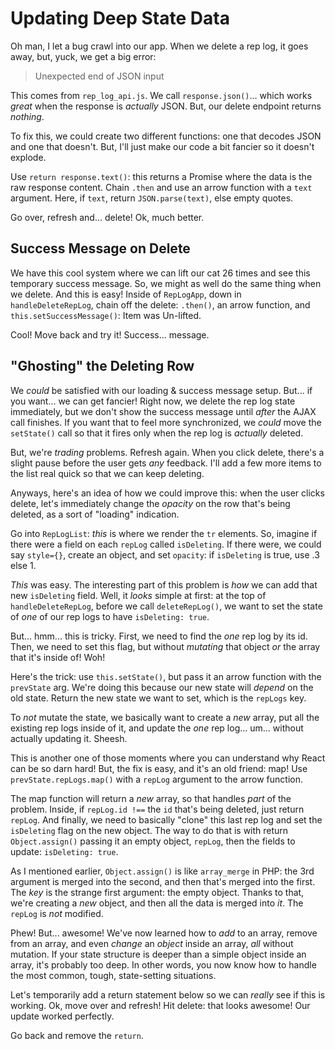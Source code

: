 # Updating Deep State Data

Oh man, I let a bug crawl into our app. When we delete a rep log, it goes away,
but, yuck, we get a big error:

> Unexpected end of JSON input

This comes from `rep_log_api.js`. We call `response.json()`... which works *great*
when the response is *actually* JSON. But, our delete endpoint returns *nothing*.

To fix this, we could create two different functions: one that decodes JSON and
one that doesn't. But, I'll just make our code a bit fancier so it doesn't explode.

Use `return response.text()`: this returns a Promise where the data is the raw response
content. Chain `.then` and use an arrow function with a `text` argument. Here,
if `text`, return `JSON.parse(text)`, else empty quotes.

Go over, refresh and... delete! Ok, much better.

## Success Message on Delete

We have this cool system where we can lift our cat 26 times and see this temporary
success message. So, we might as well do the same thing when we delete. And this
is easy! Inside of `RepLogApp`, down in `handleDeleteRepLog`, chain off the
delete: `.then()`, an arrow function, and `this.setSuccessMessage()`: Item was
Un-lifted.

Cool! Move back and try it! Success... message.

## "Ghosting" the Deleting Row

We *could* be satisfied with our loading & success message setup. But... if you
want... we can get fancier! Right now, we delete the rep log state immediately,
but we don't show the success message until *after* the AJAX call finishes. If you
want that to feel more synchronized, we *could* move the `setState()` call so that
it fires only when the rep log is *actually* deleted.

But, we're *trading* problems. Refresh again. When you click delete, there's a
slight pause before the user gets *any* feedback. I'll add a few more items to
the list real quick so that we can keep deleting.

Anyways, here's an idea of how we could improve this: when the user clicks delete,
let's immediately change the *opacity* on the row that's being deleted, as a sort
of "loading" indication.

Go into `RepLogList`: *this* is where we render the `tr` elements. So, imagine
if there were a field on each `repLog` called `isDeleting`. If there were, we
could say `style={}`, create an object, and set `opacity`: if `isDeleting` is
true, use .3 else 1.

*This* was easy. The interesting part of this problem is *how* we can add that
new `isDeleting` field. Well, it *looks* simple at first: at the top of
`handleDeleteRepLog`, before we call `deleteRepLog()`, we want to set the state
of *one* of our rep logs to have `isDeleting: true`.

But... hmm... this is tricky. First, we need to find the *one* rep log by its id.
Then, we need to set this flag, but without *mutating* that object *or* the array
that it's inside of! Woh!

Here's the trick: use `this.setState()`, but pass it an arrow function with the
`prevState` arg. We're doing this because our new state will *depend* on the old
state. Return the new state we want to set, which is the `repLogs` key.

To *not* mutate the state, we basically want to create a *new* array, put all
the existing rep logs inside of it, and update the *one* rep log... um... without
actually updating it. Sheesh.

This is another one of those moments where you can understand why React can be so
darn hard! But, the fix is easy, and it's an old friend: map! Use
`prevState.repLogs.map()` with a `repLog` argument to the arrow function.

The map function will return a *new* array, so that handles *part* of the problem.
Inside, if `repLog.id !==` the `id` that's being deleted, just return `repLog`. And
finally, we need to basically "clone" this last rep log and set the `isDeleting`
flag on the new object. The way to do that is with return `Object.assign()` passing
it an empty object, `repLog`, then the fields to update: `isDeleting: true`.

As I mentioned earlier, `Object.assign()` is like `array_merge` in PHP: the 3rd argument
is merged into the second, and then that's merged into the first. The *key* is the
strange first argument: the empty object. Thanks to that, we're creating a *new*
object, and then all the data is merged into *it*. The `repLog` is *not* modified.

Phew! But... awesome! We've now learned how to *add* to an array, remove from an
array, and even *change* an *object* inside an array, *all* without mutation.
If your state structure is deeper than a simple object inside an array, it's probably
too deep. In other words, you now know how to handle the most common, tough,
state-setting situations.

Let's temporarily add a return statement below so we can *really* see if this
is working. Ok, move over and refresh! Hit delete: that looks awesome! Our update
worked perfectly.

Go back and remove the `return`.

